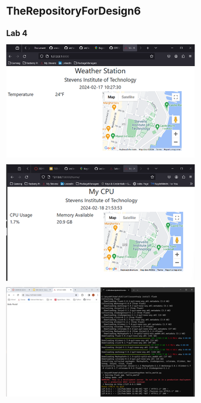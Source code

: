 # TheRepositoryForDesign6

## Lab 4

![Image](images/lab4_stevenstemp.png)

![Image](images/lab4_mycpu.png)

![Image](images/lab4_flask.png)
